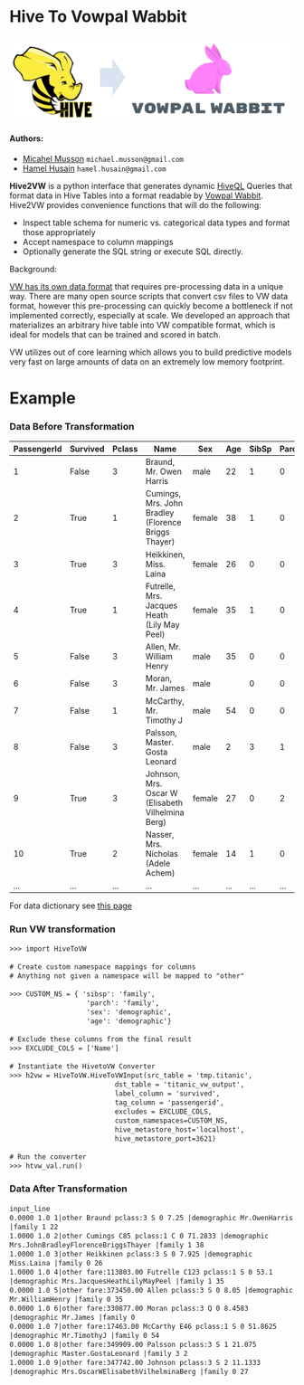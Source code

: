 # Hive To Vowpal Wabbit
![header](header.png)

#### Authors:
- [Micahel Musson](https://www.linkedin.com/in/michael-m-a37b1932/) `michael.musson@gmail.com`
- [Hamel Husain](https://www.linkedin.com/in/hamelhusain/) `hamel.husain@gmail.com`

**Hive2VW** is a python interface that generates dynamic [HiveQL](https://cwiki.apache.org/confluence/display/Hive/LanguageManual) Queries that format data in Hive Tables into a format readable by [Vowpal Wabbit](https://github.com/JohnLangford/vowpal_wabbit/wiki/Tutorial).  Hive2VW provides convenience functions that will do the following:

- Inspect table schema for numeric vs. categorical data types and format those appropriately
- Accept namespace to column mappings
- Optionally generate the SQL string or execute SQL directly.  

Background:

[VW has its own  data format](https://github.com/JohnLangford/vowpal_wabbit/wiki/Input-format) that requires pre-processing data in a unique way.  There are many open source scripts that convert csv files to VW data format, however this pre-processing can quickly become a bottleneck if not implemented correctly, especially at scale.  We developed an approach that materializes an arbitrary hive table into VW compatible format, which is ideal for models that can be trained and scored in batch.

VW utilizes out of core learning which allows you to build predictive models very fast on large amounts of data on an extremely low memory footprint.

# Example

### Data Before Transformation

| PassengerId | Survived | Pclass | Name                                                | Sex    | Age | SibSp | Parch | Ticket           |    Fare | Cabin | Embarked |
| ----------- | -------- | ------ | --------------------------------------------------- | ------ | --- | ----- | ----- | ---------------- | ------- | ----- | -------- |
|           1 |    False |      3 | Braund, Mr. Owen Harris                             | male   |  22 |     1 |     0 | A/5 21171        |  7.250… |       | S        |
|           2 |     True |      1 | Cumings, Mrs. John Bradley (Florence Briggs Thayer) | female |  38 |     1 |     0 | PC 17599         | 71.283… | C85   | C        |
|           3 |     True |      3 | Heikkinen, Miss. Laina                              | female |  26 |     0 |     0 | STON/O2. 3101282 |  7.925… |       | S        |
|           4 |     True |      1 | Futrelle, Mrs. Jacques Heath (Lily May Peel)        | female |  35 |     1 |     0 | 113803           | 53.100… | C123  | S        |
|           5 |    False |      3 | Allen, Mr. William Henry                            | male   |  35 |     0 |     0 | 373450           |  8.050… |       | S        |
|           6 |    False |      3 | Moran, Mr. James                                    | male   |     |     0 |     0 | 330877           |  8.458… |       | Q        |
|           7 |    False |      1 | McCarthy, Mr. Timothy J                             | male   |  54 |     0 |     0 | 17463            | 51.862… | E46   | S        |
|           8 |    False |      3 | Palsson, Master. Gosta Leonard                      | male   |   2 |     3 |     1 | 349909           | 21.075… |       | S        |
|           9 |     True |      3 | Johnson, Mrs. Oscar W (Elisabeth Vilhelmina Berg)   | female |  27 |     0 |     2 | 347742           | 11.133… |       | S        |
|          10 |     True |      2 | Nasser, Mrs. Nicholas (Adele Achem)                 | female |  14 |     1 |     0 | 237736           | 30.071… |       | C        |
|         ... |      ... |    ... | ...                                                 | ...    | ... |   ... |   ... | ...              |     ... | ...   | ...      |

For data dictionary see [this page](https://www.kaggle.com/c/titanic/data)

### Run VW transformation
```
>>> import HiveToVW

# Create custom namespace mappings for columns
# Anything not given a namespace will be mapped to "other"

>>> CUSTOM_NS = { 'sibsp': 'family',
                   'parch': 'family',
                   'sex': 'demographic',
                   'age': 'demographic'}

# Exclude these columns from the final result
>>> EXCLUDE_COLS = ['Name']

# Instantiate the HivetoVW Converter
>>> h2vw = HiveToVW.HiveToVWInput(src_table = 'tmp.titanic',
                          dst_table = 'titanic_vw_output',
                          label_column = 'survived',
                          tag_column = 'passengerid',
                          excludes = EXCLUDE_COLS,
                          custom_namespaces=CUSTOM_NS,
                          hive_metastore_host='localhost',
                          hive_metastore_port=3621)

# Run the converter
>>> htvw_val.run()
```

### Data After Transformation
```
input_line
0.0000 1.0 1|other Braund pclass:3 S 0 7.25 |demographic Mr.OwenHarris |family 1 22
1.0000 1.0 2|other Cumings C85 pclass:1 C 0 71.2833 |demographic Mrs.JohnBradleyFlorenceBriggsThayer |family 1 38
1.0000 1.0 3|other Heikkinen pclass:3 S 0 7.925 |demographic Miss.Laina |family 0 26
1.0000 1.0 4|other fare:113803.00 Futrelle C123 pclass:1 S 0 53.1 |demographic Mrs.JacquesHeathLilyMayPeel |family 1 35
0.0000 1.0 5|other fare:373450.00 Allen pclass:3 S 0 8.05 |demographic Mr.WilliamHenry |family 0 35
0.0000 1.0 6|other fare:330877.00 Moran pclass:3 Q 0 8.4583 |demographic Mr.James |family 0
0.0000 1.0 7|other fare:17463.00 McCarthy E46 pclass:1 S 0 51.8625 |demographic Mr.TimothyJ |family 0 54
0.0000 1.0 8|other fare:349909.00 Palsson pclass:3 S 1 21.075 |demographic Master.GostaLeonard |family 3 2
1.0000 1.0 9|other fare:347742.00 Johnson pclass:3 S 2 11.1333 |demographic Mrs.OscarWElisabethVilhelminaBerg |family 0 27
```
